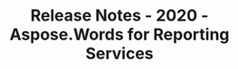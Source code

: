 ﻿---
title: Release Notes - 2020 - Aspose.Words for Reporting Services
articleTitle: Release Notes - 2020
linktitle: Release Notes - 2020
description: "Aspose.Words for Reporting Services Release Notes - 2020 – learn about the latest updates and fixes."
type: docs
weight: 10
url: /reportingservices/release-notes-2020/
---
